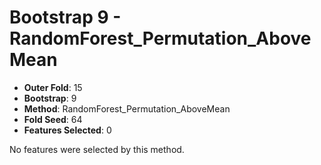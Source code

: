 # Bootstrap 9 - RandomForest_Permutation_AboveMean

- **Outer Fold**: 15
- **Bootstrap**: 9
- **Method**: RandomForest_Permutation_AboveMean
- **Fold Seed**: 64
- **Features Selected**: 0

No features were selected by this method.
